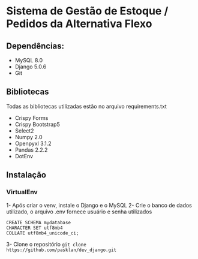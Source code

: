 # Sistema de Gestão de Estoque / Pedidos da Alternativa Flexo

## Dependências:
- MySQL 8.0
- Django 5.0.6
- Git

## Bibliotecas
Todas as bibliotecas utilizadas estão no arquivo requirements.txt
- Crispy Forms
- Crispy Bootstrap5
- Select2
- Numpy 2.0
- Openpyxl 3.1.2
- Pandas 2.2.2
- DotEnv

## Instalação
### VirtualEnv
1- Após criar o venv, instale o Django e o MySQL
2- Crie o banco de dados utilizado, o arquivo .env fornece usuário e senha utilizados
```
CREATE SCHEMA mydatabase
CHARACTER SET utf8mb4
COLLATE utf8mb4_unicode_ci;
```
3- Clone o repositório `git clone https://github.com/pasklan/dev_django.git`
